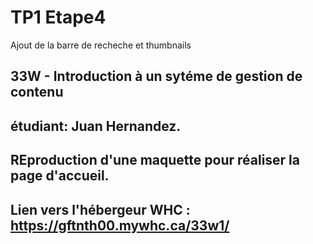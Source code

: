 # TP1 Etape4
Ajout de la barre de recheche et thumbnails
## 33W  - Introduction à un sytéme de gestion de contenu
## étudiant: Juan Hernandez.
## REproduction d'une maquette pour réaliser la page d'accueil.
## Lien vers l'hébergeur WHC :  https://gftnth00.mywhc.ca/33w1/
